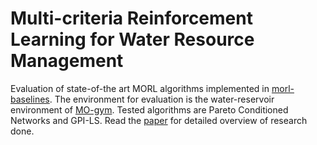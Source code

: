# Multi-criteria Reinforcement Learning for Water Resource Management
Evaluation of state-of-the art MORL algorithms implemented in [morl-baselines](https://github.com/LucasAlegre/morl-baselines). The environment for evaluation is the water-reservoir environment of [MO-gym](https://github.com/Farama-Foundation/MO-Gymnasium). Tested algorithms are Pareto Conditioned Networks and GPI-LS. Read the [paper](https://www.overleaf.com/read/ktkrbfwcpgjd) for detailed overview of research done.
